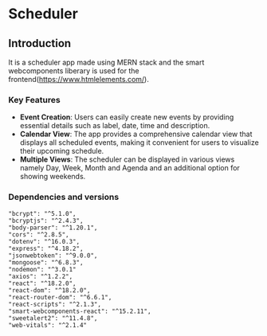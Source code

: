 # Scheduler


## Introduction

It is a scheduler app made using MERN stack and the smart webcomponents liberary is used for the frontend(https://www.htmlelements.com/).

### Key Features

- **Event Creation**: Users can easily create new events by providing essential details such as label, date, time and description.
- **Calendar View**: The app provides a comprehensive calendar view that displays all scheduled events, making it convenient for users to visualize their upcoming schedule.
- **Multiple Views**: The scheduler can be displayed in various views namely Day, Week, Month and Agenda and an additional option for showing weekends.

### Dependencies and versions

    "bcrypt": "^5.1.0",
    "bcryptjs": "^2.4.3",
    "body-parser": "^1.20.1",
    "cors": "^2.8.5",
    "dotenv": "^16.0.3",
    "express": "^4.18.2",
    "jsonwebtoken": "^9.0.0",
    "mongoose": "^6.8.3",
    "nodemon": "^3.0.1"
    "axios": "^1.2.2",
    "react": "^18.2.0",
    "react-dom": "^18.2.0",
    "react-router-dom": "^6.6.1",
    "react-scripts": "^2.1.3",
    "smart-webcomponents-react": "^15.2.11",
    "sweetalert2": "^11.4.8",
    "web-vitals": "^2.1.4"
